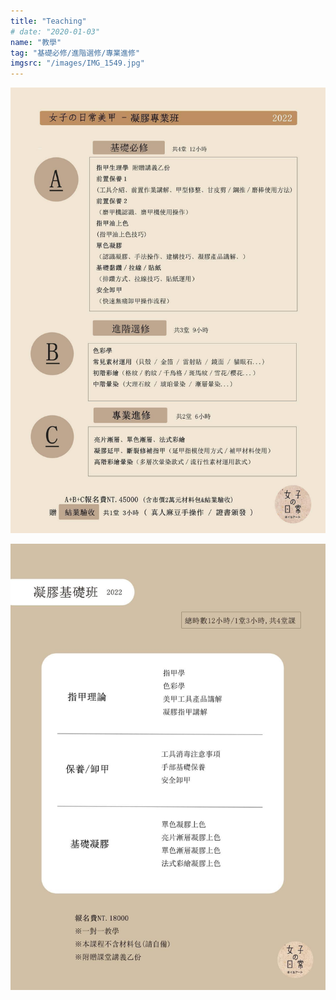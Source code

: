```yaml
---
title: "Teaching"
# date: "2020-01-03"
name: "教學"
tag: "基礎必修/進階選修/專業進修"
imgsrc: "/images/IMG_1549.jpg"
---
```


![Teaching1](https://github.com/kkshen3352/next-blog/blob/main/274224085_775947733794848_2563927524210297374_n.jpg?raw=true "凝膠專業班")

![Teachimg2](https://github.com/kkshen3352/next-blog/blob/main/teaching2.jpg?raw=true "凝膠基礎班")
